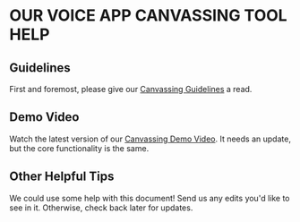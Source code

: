 # OUR VOICE APP CANVASSING TOOL HELP

## Guidelines

First and foremost, please give our [Canvassing Guidelines](Canvassing-Guidelines.md) a read.

## Demo Video

Watch the latest version of our [Canvassing Demo Video](https://www.youtube.com/watch?v=rDPaKRpkznY&list=PLW00vkhdHDY_NHBCLwGP8h_aWymtUk1x3). It needs an update, but the core functionality is the same.

## Other Helpful Tips

We could use some help with this document! Send us any edits you'd like to see in it. Otherwise, check back later for updates.
